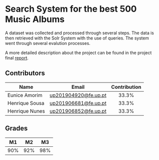 # Search System for the best 500 Music Albums

A dataset was collected and processed through several steps. The data is then retrieved with the Solr System with the use of queries. The system went through several evalution processes.

A more detailed description about the project can be found in the project final [report](docs/M3/report-11.pdf).

## Contributors
| Name           | Email                | Contribution |
| -------------- | -------------------- | :----------: |
| Eunice Amorim  | up201904920@fe.up.pt | 33.3%        |
| Henrique Sousa | up201906681@fe.up.pt | 33.3%        |
| Henrique Nunes | up201906852@fe.up.pt | 33.3%        |

## Grades

| M1  | M2  | M3  |
| :-: | :-: | :-: |
| 90% | 92% | 98% |


